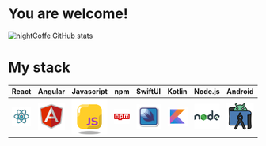 # You are welcome!

[![nightCoffe GitHub stats](https://github-readme-stats.vercel.app/api?username=Alexander-Sobolev&show_icons=true&theme=radical)](https://github.com/nightCoffe/github-readme-stats)




# My stack


|              React               | Angular |                Javascript                 | npm | SwiftUI |             Kotlin             |               Node.js               |                Android                |               Webstorm                |             Xcode              |
|:-------------------------------:|:----:|:-------------------------------------:|:------:|:--------:|:-------------------------------:|:-----------------------------------------:|:-------------------------------------------:|:-------------------------------------------:|:---------------------------------:|
| ![React](/React.png) | ![Angular](/Angular.png) | ![Javascript](/Javascript.png) | ![NPM](/npm.png) | ![SwiftUI](/SwiftUI.png) | ![Kotlin](/Kotlin.png) | ![Nodejs](/Nodejs.png) | ![Android-studio](/Android-studio.png) | ![Webstorm](/Webstorm.png) | ![Xcode](/Xcode.png) |

